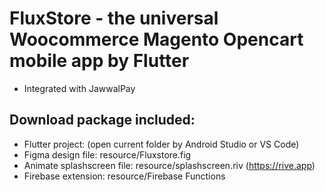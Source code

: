 # FluxStore - the universal Woocommerce Magento Opencart mobile app by Flutter
- Integrated with JawwalPay

## Download package included:
- Flutter project: (open current folder by Android Studio or VS Code)
- Figma design file: resource/Fluxstore.fig
- Animate splashscreen file: resource/splashscreen.riv (https://rive.app)
- Firebase extension: resource/Firebase Functions
